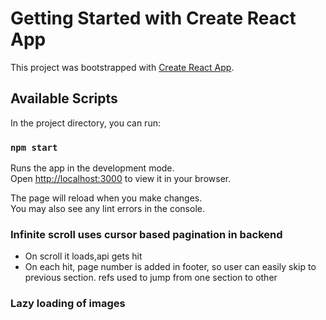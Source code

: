 # Getting Started with Create React App

This project was bootstrapped with [Create React App](https://github.com/facebook/create-react-app).

## Available Scripts

In the project directory, you can run:

### `npm start`

Runs the app in the development mode.\
Open [http://localhost:3000](http://localhost:3000) to view it in your browser.

The page will reload when you make changes.\
You may also see any lint errors in the console.

###  Infinite scroll uses cursor based pagination in backend
- On scroll it loads,api gets hit
- On each hit, page number is added in footer,
     so user can easily skip to previous section. refs used to jump from one section to other

### Lazy loading of images
